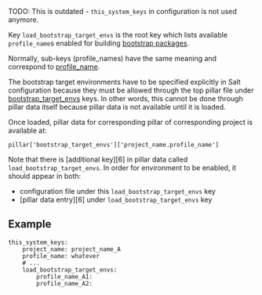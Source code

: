 
TODO: This is outdated - `this_system_keys` in configuration
      is not used anymore.

Key `load_bootstrap_target_envs` is the root key which lists available
`profile_name`s enabled for building [bootstrap packages][1].

Normally, sub-keys (profile_names) have the same meaning
and correspond to [profile_name][3].

The bootstrap target environments have to be specified explicitly in Salt
configuration because they must be allowed through the top pillar file under
[bootstrap_target_envs][5] keys. In other words, this cannot be done through
pillar data itself because pillar data is not available until it is loaded.

Once loaded, pillar data for corresponding pillar of corresponding project
is available at:
```
pillar['bootstrap_target_envs']['project_name.profile_name']
```

Note that there is [additional key][6] in pillar data
called `load_bootstrap_target_envs`.
In order for environment to be enabled, it should appear in both:
* configuration file under this `load_bootstrap_target_envs` key
* [pillar data entry][6] under `load_bootstrap_target_envs` key

## Example ##

```
this_system_keys:
    project_name: project_name_A
    profile_name: whatever
    # ...
    load_bootstrap_target_envs:
        profile_name_A1:
        profile_name_A2:
```

[1]: /docs/bootstrap/build.md
[2]: /docs/configs/common/this_system_keys/project_name/readme.md
[3]: /docs/configs/common/this_system_keys/profile_name/readme.md
[4]: #example
[5]: /docs/pillars/bootstrap/bootstrap_target_envs/readme.md

